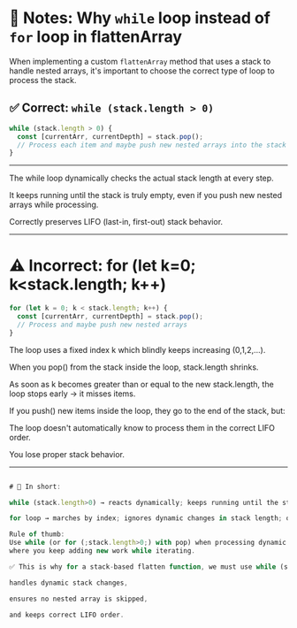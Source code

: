 # 📌 Notes: Why `while` loop instead of `for` loop in flattenArray

When implementing a custom `flattenArray` method that uses a stack to handle nested arrays,
it's important to choose the correct type of loop to process the stack.

## ✅ Correct: `while (stack.length > 0)`

```js
while (stack.length > 0) {
  const [currentArr, currentDepth] = stack.pop();
  // Process each item and maybe push new nested arrays into the stack
}
```

---

The while loop dynamically checks the actual stack length at every step.

It keeps running until the stack is truly empty, even if you push new nested arrays while processing.

Correctly preserves LIFO (last-in, first-out) stack behavior.

---

# ⚠ Incorrect: for (let k=0; k<stack.length; k++)

```js
for (let k = 0; k < stack.length; k++) {
  const [currentArr, currentDepth] = stack.pop();
  // Process and maybe push new nested arrays
}
```

The loop uses a fixed index k which blindly keeps increasing (0,1,2,...).

When you pop() from the stack inside the loop, stack.length shrinks.

As soon as k becomes greater than or equal to the new stack.length, the loop stops early → it misses items.

If you push() new items inside the loop, they go to the end of the stack, but:

The loop doesn't automatically know to process them in the correct LIFO order.

You lose proper stack behavior.

---

```js

# 🧠 In short:

while (stack.length>0) → reacts dynamically; keeps running until the stack is really empty.

for loop → marches by index; ignores dynamic changes in stack length; order and completeness break.

Rule of thumb:
Use while (or for (;stack.length>0;) with pop) when processing dynamic stacks or queues
where you keep adding new work while iterating.

✅ This is why for a stack-based flatten function, we must use while (stack.length>0):

handles dynamic stack changes,

ensures no nested array is skipped,

and keeps correct LIFO order.
```
